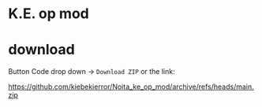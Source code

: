 # K.E. op mod

# download

Button Code drop down -> `Download ZIP` or the link:

https://github.com/kiebekierror/Noita_ke_op_mod/archive/refs/heads/main.zip